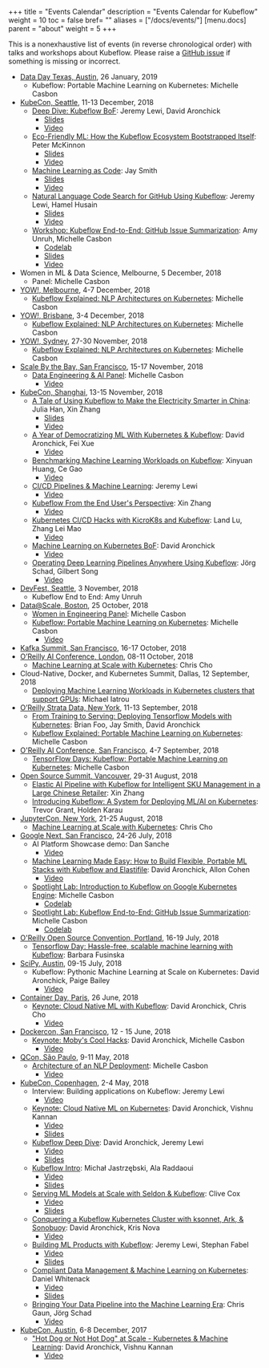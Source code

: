 +++
title = "Events Calendar"
description = "Events Calendar for Kubeflow"
weight = 10
toc = false
bref= ""
aliases = ["/docs/events/"]
[menu.docs]
  parent = "about"
  weight = 5
+++

This is a nonexhaustive list of events (in reverse chronological order) with talks and workshops about Kubeflow.
Please raise a [GitHub issue](https://github.com/kubeflow/website/issues/new) if something is missing or incorrect.

* [Data Day Texas, Austin](https://datadaytexas.com/), 26 January, 2019
  - Kubeflow: Portable Machine Learning on Kubernetes: Michelle Casbon
* [KubeCon, Seattle](https://events.linuxfoundation.org/events/kubecon-cloudnativecon-north-america-2018/), 11-13 December, 2018
  - [Deep Dive: Kubeflow BoF](https://sched.co/Ha1X): Jeremy Lewi, David Aronchick
      - [Slides](https://docs.google.com/presentation/d/1QP-o4O3ygpJ6aVfu6lAm0tMWYhAvdKE9FD6_92DB3EY)
      - [Video](https://www.youtube.com/watch?v=gbZJ8eSIfJg)
  - [Eco-Friendly ML: How the Kubeflow Ecosystem Bootstrapped Itself](https://sched.co/GrTc): Peter McKinnon
      - [Slides](https://docs.google.com/presentation/d/1DUJHiYxz0D6qexBbNGjtRHYi4ERTKUOZ-LvqoHVKS-E)
      - [Video](https://www.youtube.com/watch?v=EVSfp8HGJXY)
  - [Machine Learning as Code](https://sched.co/GrVh): Jay Smith
      - [Slides](https://docs.google.com/presentation/d/1XKyf5fAM9KfF4OSnZREoDu-BP8JBtGkuSv72iX7CARY)
      - [Video](https://www.youtube.com/watch?v=VXrGp5er1ZE)
  - [Natural Language Code Search for GitHub Using Kubeflow](https://sched.co/GrVn): Jeremy Lewi, Hamel Husain
      - [Slides](https://drive.google.com/open?id=1jHE61fAqZNgaDrpItk5L_tCzLU0DuL86rCz4yAKz4Ss)
      - [Video](https://www.youtube.com/watch?v=SF77UBvfTHU)
  - [Workshop: Kubeflow End-to-End: GitHub Issue Summarization](https://sched.co/GrWE): Amy Unruh, Michelle Casbon
      - [Codelab](g.co/codelabs/kubecon18)
      - [Slides](https://docs.google.com/presentation/d/1FFftSbWidin3opCIl4U0HVPvS6xk17izUFrrMR7e5qk)
      - [Video](https://www.youtube.com/watch?v=UdthJEq8YsA)
* Women in ML & Data Science, Melbourne, 5 December, 2018
  - Panel: Michelle Casbon
* [YOW!, Melbourne](https://melbourne.yowconference.com.au/), 4-7 December, 2018
  - [Kubeflow Explained: NLP Architectures on Kubernetes](https://melbourne.yowconference.com.au/proposal/?id=6858): Michelle Casbon
* [YOW!, Brisbane](https://brisbane.yowconference.com.au/), 3-4 December, 2018
  - [Kubeflow Explained: NLP Architectures on Kubernetes](https://brisbane.yowconference.com.au/proposal/?id=6859): Michelle Casbon
* [YOW!, Sydney](https://sydney.yowconference.com.au/), 27-30 November, 2018
  - [Kubeflow Explained: NLP Architectures on Kubernetes](https://sydney.yowconference.com.au/proposal/?id=6860): Michelle Casbon
* [Scale By the Bay, San Francisco](http://scale.bythebay.io/), 15-17 November, 2018
  - [Data Engineering & AI Panel](https://sched.co/Fndz): Michelle Casbon
      - [Video](https://www.youtube.com/watch?v=sJd9RRmgCH4)
* [KubeCon, Shanghai](https://www.lfasiallc.com/events/kubecon-cloudnativecon-china-2018/), 13-15 November, 2018
  - [A Tale of Using Kubeflow to Make the Electricity Smarter in China](https://sched.co/FzGn): Julia Han, Xin Zhang
      - [Slides](https://schd.ws/hosted_files/kccncchina2018english/34/XinZhang_JuliaHan_En.pdf)
      - [Video](https://www.youtube.com/watch?v=fad1FsfEvNY)
  - [A Year of Democratizing ML With Kubernetes & Kubeflow](https://sched.co/FuLr): David Aronchick, Fei Xue
      - [Video](https://www.youtube.com/watch?v=oMlddDdJgEg)
  - [Benchmarking Machine Learning Workloads on Kubeflow](https://sched.co/FuJw): Xinyuan Huang, Ce Gao
      - [Video](https://www.youtube.com/watch?v=9sLRIBYYUlQ)
  - [CI/CD Pipelines & Machine Learning](https://sched.co/FuJo): Jeremy Lewi
      - [Video](https://www.youtube.com/watch?v=EH850bIQVag)
  - [Kubeflow From the End User's Perspective](https://sched.co/FuJx): Xin Zhang
      - [Video](https://www.youtube.com/watch?v=x0CKhyoV9aI)
  - [Kubernetes CI/CD Hacks with KicroK8s and Kubeflow](https://sched.co/FuJc): Land Lu, Zhang Lei Mao
      - [Video](https://www.youtube.com/watch?v=1SSvS2w5OMQ)
  - [Machine Learning on Kubernetes BoF](https://sched.co/FuJs): David Aronchick
      - [Video](https://www.youtube.com/watch?v=0eEAZ7lmLbo)
  - [Operating Deep Learning Pipelines Anywhere Using Kubeflow](https://sched.co/FuJt): Jörg Schad, Gilbert Song
      - [Video](https://www.youtube.com/watch?v=63HJgZK27mU)
* [DevFest, Seattle](https://www.eventbrite.com/e/devfest-seattle-2018-tickets-50408043816), 3 November, 2018
  - Kubeflow End to End: Amy Unruh
* [Data@Scale, Boston](https://dataatscale2018.splashthat.com/), 25 October, 2018
  - [Women in Engineering Panel](https://datascalewomensbreakfast.splashthat.com/): Michelle Casbon
  - [Kubeflow: Portable Machine Learning on Kubernetes](https://code.fb.com/core-data/data-scale-boston/): Michelle Casbon
      - [Video](https://www.facebook.com/atscaleevents/videos/114311602829170/)
* [Kafka Summit, San Francisco](https://kafka-summit.org/), 16-17 October, 2018
* [O’Reilly AI Conference, London](https://conferences.oreilly.com/artificial-intelligence/ai-eu), 08-11 October, 2018
  - [Machine Learning at Scale with Kubernetes](https://conferences.oreilly.com/artificial-intelligence/ai-eu/public/schedule/detail/69194): Chris Cho
* Cloud-Native, Docker, and Kubernetes Summit, Dallas, 12 September, 2018
  - [Deploying Machine Learning Workloads in Kubernetes clusters that support GPUs](https://www.eventbrite.com/e/kubernetes-classes-at-cloud-native-docker-k8s-summit-tickets-44954443952): Michael Iatrou
* [O’Reilly Strata Data, New York](https://conferences.oreilly.com/strata/strata-ny), 11-13 September, 2018
  - [From Training to Serving: Deploying Tensorflow Models with Kubernetes](https://conferences.oreilly.com/strata/strata-ny/public/schedule/detail/69362): Brian Foo, Jay Smith, David Aronchick
  - [Kubeflow Explained: Portable Machine Learning on Kubernetes](https://conferences.oreilly.com/strata/strata-ny/public/schedule/detail/69041): Michelle Casbon
* [O'Reilly AI Conference, San Francisco](https://conferences.oreilly.com/artificial-intelligence/ai-ca), 4-7 September, 2018
  - [TensorFlow Days: Kubeflow: Portable Machine Learning on Kubernetes](https://conferences.oreilly.com/artificial-intelligence/ai-ca/public/schedule/topic/2899): Michelle Casbon
* [Open Source Summit, Vancouver](https://events.linuxfoundation.org/events/open-source-summit-north-america-2018/), 29-31 August, 2018
  - [Elastic AI Pipeline with Kubeflow for Intelligent SKU Management in a Large Chinese Retailer](https://events.linuxfoundation.org/events/open-source-summit-north-america-2018/program/schedule/): Xin Zhang
  - [Introducing Kubeflow: A System for Deploying ML/AI on
    Kubernetes](https://events.linuxfoundation.org/events/open-source-summit-north-america-2018/program/schedule/): Trevor Grant, Holden Karau
* [JupyterCon, New York](https://conferences.oreilly.com/jupyter/jup-ny), 21-25 August, 2018
  - [Machine Learning at Scale with Kubernetes](https://conferences.oreilly.com/jupyter/jup-ny/public/schedule/detail/69752): Chris Cho
* [Google Next, San Francisco](https://cloud.withgoogle.com/next18/sf/), 24-26 July, 2018
  - AI Platform Showcase demo: Dan Sanche
      - [Video](https://www.youtube.com/watch?v=el7cw-nVcBE)
  - [Machine Learning Made Easy: How to Build Flexible, Portable ML Stacks with Kubeflow and Elastifile](https://cloud.withgoogle.com/next18/sf/sessions/session/193227): David Aronchick, Allon Cohen
      - [Video](https://www.youtube.com/watch?v=NAqD6siHcpE)
  - [Spotlight Lab: Introduction to Kubeflow on Google Kubernetes Engine](https://cloud.withgoogle.com/next18/sf/sessions/session/229041): Michelle Casbon
      - [Codelab](https://codelabs.developers.google.com/codelabs/kubeflow-introduction/index.html)
  - [Spotlight Lab: Kubeflow End-to-End: GitHub Issue Summarization](https://cloud.withgoogle.com/next18/sf/sessions/session/229637): Michelle Casbon
      - [Codelab](https://codelabs.developers.google.com/codelabs/cloud-kubeflow-e2e-gis/index.html)
* [O'Reilly Open Source Convention, Portland](https://conferences.oreilly.com/oscon/oscon-or-2018), 16-19 July, 2018
  - [Tensorflow Day: Hassle-free, scalable machine learning with Kubeflow](https://conferences.oreilly.com/oscon/oscon-or/public/schedule/detail/70899): Barbara Fusinska
* [SciPy, Austin](https://scipy2018.scipy.org/ehome/index.php?eventid=299527), 09-15 July, 2018
  - Kubeflow: Pythonic Machine Learning at Scale on Kubernetes: David Aronchick, Paige Bailey
      - [Video](https://www.youtube.com/watch?v=b_CvqzmB51M)
* [Container Day, Paris](https://paris-container-day.fr/en/), 26 June, 2018
  - [Keynote: Cloud Native ML with Kubeflow](http://paris-container-day.fr/en/#tabidff38a849e758226764f1da33f5bd81e3): David Aronchick, Chris Cho
      - [Video](https://www.youtube.com/watch?v=rcC11EZdo8Y)
* [Dockercon, San Francisco](https://2018.dockercon.com/), 12 - 15 June, 2018
  - [Keynote: Moby's Cool Hacks](https://dockercon18.smarteventscloud.com/connect/sessionDetail.ww?SESSION_ID=224348): David Aronchick, Michelle Casbon
      - [Video](https://youtu.be/RnWXOAplvjY?t=1128)
* [QCon, São Paulo](https://qconsp.com/sp2018/schedule/tabular.html), 9-11 May, 2018
  - [Architecture of an NLP Deployment](https://qconsp.com/sp2018/sp2018/presentation/architecture-nlp-deployment.html): Michelle Casbon
      - [Video](https://www.youtube.com/watch?v=SbecYkirt8w&t=1975)
* [KubeCon, Copenhagen](https://events.linuxfoundation.org/events/kubecon-cloudnativecon-europe-2018/), 2-4 May, 2018
  - Interview: Building applications on Kubeflow: Jeremy Lewi
      - [Video](https://www.youtube.com/watch?v=VTGH9ocdVM0)
  - [Keynote: Cloud Native ML on Kubernetes](https://kccnceu18.sched.com/event/Duoq/keynote-cloud-native-ml-on-kubernetes-david-aronchick-product-manager-cloud-ai-and-co-founder-of-kubeflow-google-vishnu-kannan-sr-software-engineer-google-slides-attached): David Aronchick, Vishnu Kannan
      - [Video](https://www.youtube.com/watch?v=I6iMznIYwM8)
      - [Slides](https://drive.google.com/file/d/1_QxDZXX-sSP8llFZQ6T2zseZOcPFuVLk/view?usp=sharing)
  - [Kubeflow Deep Dive](https://kccnceu18.sched.com/event/Drnd/kubeflow-deep-dive-david-aronchick-jeremy-lewi-google-intermediate-skill-level): David Aronchick, Jeremy Lewi
      - [Video](https://www.youtube.com/watch?v=86GD1VzSnks)
      - [Slides](https://www.google.com/url?q=https%3A%2F%2Fschd.ws%2Fhosted_files%2Fkccnceu18%2Fd4%2FKubeflow_Deep_Dive.pdf&sa=D&sntz=1&usg=AFQjCNFK_-mkyWfKAFM9wnywPVYH9thoYw)
  - [Kubeflow Intro](https://kccnceu18.sched.com/event/Drmt/kubeflow-intro-michal-jastrzebski-ala-raddaoui-intel-any-skill-level-slides-attached): Michał Jastrzębski, Ala Raddaoui
      - [Video](https://www.youtube.com/watch?v=NrDpQks0e98)
      - [Slides](https://schd.ws/hosted_files/kccnceu18/9f/kubeflow-intro.pdf)
  - [Serving ML Models at Scale with Seldon & Kubeflow](https://kccnceu18.sched.com/event/Dqvw/serving-ml-models-at-scale-with-seldon-and-kubeflow-clive-cox-seldonio-intermediate-skill-level-slides-attached): Clive Cox
      - [Video](https://www.youtube.com/watch?v=pDlapGtecbY)
      - [Slides](https://schd.ws/hosted_files/kccnceu18/1a/SeldonKubeconEurope2018.pdf)
  - [Conquering a Kubeflow Kubernetes Cluster with ksonnet, Ark, & Sonobuoy](https://kccnceu18.sched.com/event/Dqv6/conquering-a-kubeflow-kubernetes-cluster-with-ksonnet-ark-and-sonobuoy-kris-nova-heptio-david-aronchick-google-intermediate-skill-level): David Aronchick, Kris Nova
      - [Video](https://www.youtube.com/watch?v=givpqZ2IchI)
  - [Building ML Products with Kubeflow](https://kccnceu18.sched.com/event/Dquu/building-ml-products-with-kubeflow-jeremy-lewi-google-stephan-fabel-canonical-intermediate-skill-level-slides-attached): Jeremy Lewi, Stephan Fabel
      - [Video](https://www.youtube.com/watch?v=sC8Ce9vUggo)
      - [Slides](https://schd.ws/hosted_files/kccnceu18/c2/Building%20ML%20Products%20With%20Kubeflow%20%28Kubecon%202018%29%20%281%29.pdf)
  - [Compliant Data Management & Machine Learning on Kubernetes](https://kccnceu18.sched.com/event/DqvC/compliant-data-management-and-machine-learning-on-kubernetes-daniel-whitenack-pachyderm-intermediate-skill-level-slides-attached): Daniel Whitenack
      - [Video](https://www.youtube.com/watch?v=eOzl-LFqYFM)
      - [Slides](https://schd.ws/hosted_files/kccnceu18/a1/KubeCon_EU_2018%20%281%29.pdf)
  - [Bringing Your Data Pipeline into the Machine Learning Era](https://kccnceu18.sched.com/event/E46y/bringing-your-data-pipeline-into-the-machine-learning-era-chris-gaun-jorg-schad-mesosphere-intermediate-skill-level): Chris Gaun, Jörg Schad
      - [Video](https://www.youtube.com/watch?v=f_-3rQoudnc)
* [KubeCon, Austin](http://events17.linuxfoundation.org/events/kubecon-and-cloudnativecon-north-america), 6-8 December, 2017
  - ["Hot Dog or Not Hot Dog" at Scale - Kubernetes & Machine Learning](https://kccncna17.sched.com/event/CU5v/hot-dogs-or-not-at-scale-with-kubernetes-i-vish-kannan-david-aronchick-google): David Aronchick, Vishnu Kannan
      - [Video](https://www.youtube.com/watch?v=R3dVF5wWz-g&feature=youtu.be)
